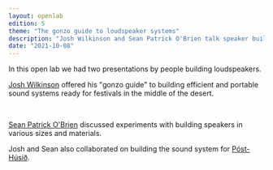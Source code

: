 ```yaml
---
layout: openlab
edition: 5
theme: "The gonzo guide to loudspeaker systems"
description: "Josh Wilkinson and Sean Patrick O'Brien talk speaker building."
date: "2021-10-08"
---
```

<script> import CaptionedImage from "../../components/Images/CaptionedImage.svelte" </script>
In this open lab we had two presentations by people building loudspeakers. 

<a href="http://joshuawilkinsonsd.com/" target="_blank">Josh Wilkinson</a> offered his "gonzo guide" to building efficient and portable sound systems ready for festivals in the middle of the desert.

<br>

<a href="http://instagram.com/foreverywhere" target="_blank">Sean Patrick O'Brien</a> discussed experiments with building speakers in various sizes and materials.

Josh and Sean also collaborated on building the sound system for <a href="https://www.facebook.com/the.post.house.venue/" target="_blank">Póst-Húsið</a>.

<br>

<CaptionedImage
  src="openlab_5_roundtable.jpeg"
  alt="People sitting around a table. Young man holding a metalic prototype instrument made by a student. Linnstrument, computers, pedal, coffee mug and monochord prototype are among the things on the table."
  caption="Jack trying out a prototype by Hjalti Nordal Gunnarsson, a student of LHÍ. Photo by Esther."/>
